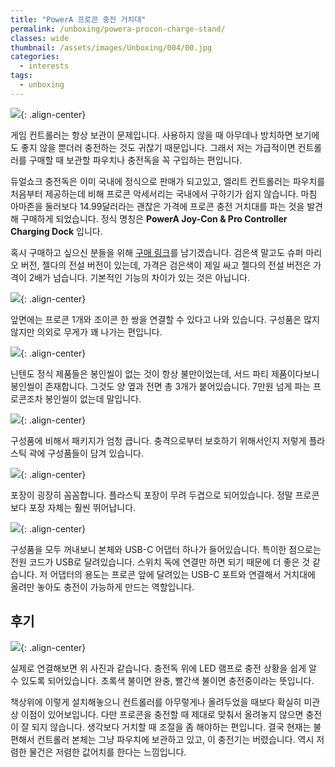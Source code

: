 ```yaml
---
title: "PowerA 프로콘 충전 거치대"
permalink: /unboxing/powera-procon-charge-stand/
classes: wide
thumbnail: /assets/images/Unboxing/004/00.jpg
categories:
  - interests
tags:
  - unboxing
---
```


![](/assets/images/Unboxing/004/00.jpg){: .align-center}

게임 컨트롤러는 항상 보관이 문제입니다. 사용하지 않을 때 아무데나 방치하면 보기에도 좋지 않을 뿐더러 충전하는 것도 귀찮기 때문입니다. 그래서 저는 가급적이면 컨트롤러를 구매할 때 보관할 파우치나 충전독을 꼭 구입하는 편입니다.

듀얼쇼크 충전독은 이미 국내에 정식으로 판매가 되고있고, 엘리트 컨트롤러는 파우치를 처음부터 제공하는데 비해 프로콘 악세서리는 국내에서 구하기가 쉽지 않습니다. 마침 아마존을 둘러보다 14.99달러라는 괜찮은 가격에 프로콘 충전 거치대를 파는 것을 발견해 구매하게 되었습니다. 정식 명칭은 **PowerA Joy-Con & Pro Controller Charging Dock** 입니다.

혹시 구매하고 싶으신 분들을 위해 [구매 링크](https://www.amazon.com/PowerA-Joy-Controller-Charging-Nintendo-Switch/dp/B075FF6HDN?th=1)를 남기겠습니다. 검은색 말고도 슈퍼 마리오 버전, 젤다의 전설 버전이 있는데, 가격은 검은색이 제일 싸고 젤다의 전설 버전은 가격이 2배가 넘습니다. 기본적인 기능의 차이가 있는 것은 아닙니다.

![](/assets/images/Unboxing/004/01.jpg){: .align-center}

앞면에는 프로콘 1개와 조이콘 한 쌍을 연결할 수 있다고 나와 있습니다. 구성품은 많지 않지만 의외로 무게가 꽤 나가는 편입니다.

![](/assets/images/Unboxing/004/02.jpg){: .align-center}

닌텐도 정식 제품들은 봉인씰이 없는 것이 항상 불만이었는데, 서드 파티 제품이다보니 봉인씰이 존재합니다. 그것도 양 옆과 전면 총 3개가 붙어있습니다. 7만원 넘게 파는 프로콘조차 봉인씰이 없는데 말입니다.

![](/assets/images/Unboxing/004/03.jpg){: .align-center}

구성품에 비해서 패키지가 엄청 큽니다. 충격으로부터 보호하기 위해서인지 저렇게 플라스틱 곽에 구성품들이 담겨 있습니다.

![](/assets/images/Unboxing/004/04.jpg){: .align-center}

포장이 굉장히 꼼꼼합니다. 플라스틱 포장이 무려 두겹으로 되어있습니다. 정말 프로콘보다 포장 자체는 훨씬 뛰어납니다.

![](/assets/images/Unboxing/004/05.jpg){: .align-center}

구성품을 모두 꺼내보니 본체와 USB-C 어댑터 하나가 들어있습니다. 특이한 점으로는 전원 코드가 USB로 달려있습니다. 스위치 독에 연결만 하면 되기 때문에 더 좋은 것 같습니다. 저 어댑터의 용도는 프로콘 앞에 달려있는 USB-C 포트와 연결해서 거치대에 올려만 놓아도 충전이 가능하게 만드는 역할입니다.

## 후기

![](/assets/images/Unboxing/004/06.jpg){: .align-center}

실제로 연결해보면 위 사진과 같습니다. 충전독 위에 LED 램프로 충전 상황을 쉽게 알 수 있도록 되어있습니다. 초록색 불이면 완충, 빨간색 불이면 충전중이라는 뜻입니다.

책상위에 이렇게 설치해놓으니 컨트롤러를 아무렇게나 올려두었을 때보다 확실히 미관상 이점이 있어보입니다. 다만 프로콘을 충전할 때 제대로 맞춰서 올려놓지 않으면 충전이 잘 되지 않습니다. 생각보다 거치할 때 조절을 좀 해야하는 편입니다. 결국 현재는 불편해서 컨트롤러 본체는 그냥 파우치에 보관하고 있고, 이 충전기는 버렸습니다. 역시 저렴한 물건은 저렴한 값어치를 한다는 느낌입니다.